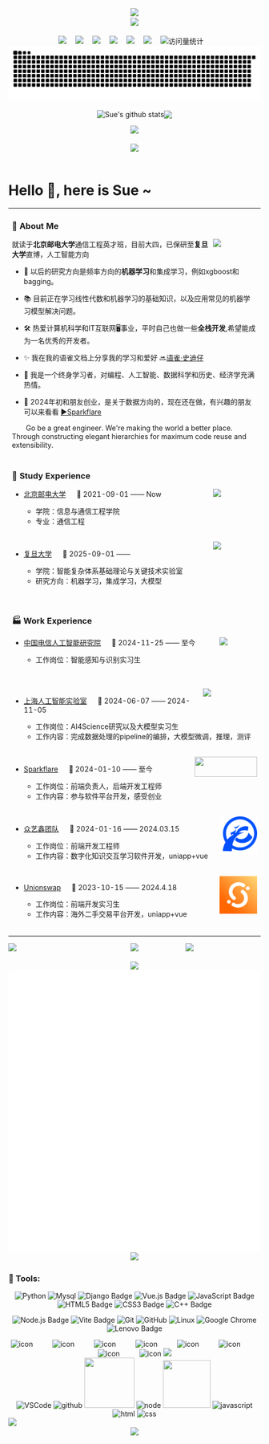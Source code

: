 <div align="center">

  <!-- dynamic typing effect 动态打字效果 -->
  <div>
    <a href="http://sue.sparkflare.cn/views/personal-introduction.html" target="_blank">
      <img src="https://readme-typing-svg.demolab.com?font=Kaushan+Script&pause=1000&color=1DE4F7&width=435&lines=I'm+WSake%2C+an+AI+engineer.+;Nice+to+meet+you!.&center=true&size=27" />
    </a>
  </div>

  <!-- knock code pictures 敲代码的图片 -->
  <picture>
    <source media="(prefers-color-scheme: dark)" srcset="https://cdn.jsdelivr.net/gh/buptsdz/buptsdz/assets/images/coding.gif" />
    <source media="(prefers-color-scheme: light)" srcset="https://cdn.jsdelivr.net/gh/buptsdz/buptsdz/assets/images/developer.svg" height="225px" />
    <img src="https://cdn.jsdelivr.net/gh/buptsdz/buptsdz/assets/images/coding.gif" />
  </picture>

  <!-- for beauty 留个空行好看点 -->
  <div>&nbsp;</div>
  
  <!-- profile logo 个人资料徽标 -->
  <div>
    <a href="http://sue.sparkflare.cn" target="_blank"><img src="https://img.shields.io/badge/Website-个人网站-rgb(170, 220, 245)" /></a>&emsp;
    <a href="https://www.xiaohongshu.com/user/profile/624e74200000000010005b95" target="_blank"><img src="https://img.shields.io/badge/Xiaoghongshu-小红书-rgb(255, 36, 66)" /></a>&emsp;
    <a href="https://www.yuque.com/u39067637" target="_blank"><img src="https://img.shields.io/badge/Yuque-语雀-rgb(49, 204, 121)" /></a>&emsp;
    <a href="https://space.bilibili.com/512181208?spm_id_from=333.1007.0.0" target="_blank"><img src="https://img.shields.io/badge/Bilibili-B站-ff69b4" /></a>&emsp;
    <a href="http://sue.sparkflare.cn/mulu/mulu1.html" target="_blank"><img src="https://img.shields.io/badge/Poems-我写的诗-rgb(225, 224, 199)" /></a>&emsp;
    <a href="http://www.sparkflare.cn" target="_blank"><img src="https://img.shields.io/badge/Sparkflare-星火-rgb(227, 52, 43)" /></a>&emsp;
    <!-- visitor -->
    <img src="https://komarev.com/ghpvc/?username=buptsdz&label=Views&color=0e75b6&style=flat" alt="访问量统计" />&emsp;
    <!-- wakatime -->
    <!-- <a href="https://wakatime.com/@buptsdz"><img src="https://wakatime.com/badge/user/42d0678c-368b-448b-9a77-5d21c5b55352.svg"/></a> -->
  </div>
  
  <!-- 活跃贪吃蛇 -->
  <picture>
    <source media="(prefers-color-scheme: dark)" srcset="https://raw.githubusercontent.com/buptsdz/buptsdz/output/github-contribution-grid-snake-dark.svg">
    <source media="(prefers-color-scheme: light)" srcset="https://raw.githubusercontent.com/buptsdz/buptsdz/output/github-contribution-grid-snake.svg">
    <img alt="github contribution grid snake animation" src="https://raw.githubusercontent.com/buptsdz/buptsdz/output/github-contribution-grid-snake.svg">
  </picture>
  
  <!-- 个人信息统计 -->
  <img align="center" src="https://github-readme-stats.vercel.app/api?username=buptsdz&show_icons=true&hide_border=true" alt="Sue's github stats" /><img align="center" src="https://github-readme-stats.vercel.app/api/top-langs/?username=buptsdz&layout=compact&theme=buefy&hide_border=true" />
  
  
  <!-- 活跃折线图 -->
  <picture>
  <source media="(prefers-color-scheme: dark)" srcset="https://github-readme-activity-graph.vercel.app/graph?username=buptsdz&theme=xcode&bg_color=FF000000&hide_border=true" />
  <source media="(prefers-color-scheme: light)" srcset="https://github-readme-activity-graph.vercel.app/graph?username=buptsdz&theme=xcode&bg_color=FF000000&color=000000&hide_border=true" />
  <img src="https://github-readme-activity-graph.vercel.app/graph?username=buptsdz&theme=xcode&bg_color=FF000000&hide_border=true" />
  </picture>
  
  <div>&nbsp;</div>
  
  <!-- GitHub 奖杯🏆 -->
  <div><img src="https://github-profile-trophy.vercel.app/?username=buptsdz&theme=gruvbox&row=1&column=7&no-frame=true&no-bg=true" /><br/></div>

</div>

<div>&nbsp;</div>

# Hello 👋, here is Sue ~

<table>
<!-- 个人介绍 -->
<tr><td>

### 🤺 About Me
<img align="right" width="88" src="https://cdn.jsdelivr.net/gh/buptsdz/buptsdz/assets/images/computer.png" />

就读于**北京邮电大学**通信工程英才班，目前大四，已保研至**复旦大学**直博，人工智能方向

- 🌱 以后的研究方向是频率方向的**机器学习**和集成学习，例如xgboost和bagging。

- 📚 目前正在学习线性代数和机器学习的基础知识，以及应用常见的机器学习模型解决问题。

- 🛠️ 热爱计算机科学和IT互联网🖥️事业，平时自己也做一些**全栈开发**,希望能成为一名优秀的开发者。

- ✨ 我在我的语雀文档上分享我的学习和爱好 🔜<a href="https://www.yuque.com/u39067637" target="_blank">语雀·史迪仔</a>

- 🤔 我是一个终身学习者，对编程、人工智能、数据科学和历史、经济学充满热情。

- 👥 2024年初和朋友创业，是关于数据方向的，现在还在做，有兴趣的朋友可以来看看 <a href="http://www.sparkflare.cn" target="_blank">▶️Sparkflare</a>

<p>&emsp;&emsp;Go be a great engineer. We're making the world a better place. Through constructing elegant hierarchies for maximum code reuse and extensibility.</p

</td></tr>

<!-- 就读经历 -->
<tr><td>

### 🏢 Study Experience
<img align="right" width="88" src="https://cdn.jsdelivr.net/gh/buptsdz/buptsdz/assets/images/bupt.png"/>

  - [北京邮电大学](https://www.bupt.edu.cn/) &emsp; 📌 2021-09-01 —— Now

    - 学院：信息与通信工程学院
    - 专业：通信工程
  
<div>&nbsp;</div>

<img align="right" width="88" src="https://cdn.jsdelivr.net/gh/buptsdz/buptsdz/assets/images/fdu.png" />

  - [复旦大学](https://www.fdu.edu.cn/) &emsp; 📌 2025-09-01 —— 

    - 学院：智能复杂体系基础理论与关键技术实验室
    - 研究方向：机器学习，集成学习，大模型

<div>&nbsp;</div>
</td></tr>

<!-- 工作经历 -->
<tr><td>

### 🏭 Work Experience
<img align="right" width="75" src="https://cdn.jsdelivr.net/gh/buptsdz/buptsdz/assets/images/dianxin.png" />

- [中国电信人工智能研究院](http://www.chinatelecom.com.cn/) &emsp; 📌 2024-11-25 —— 至今

  - 工作岗位：智能感知与识别实习生

<div>&nbsp;</div>
<div>&nbsp;</div>

<img align="right" width="108" src="https://cdn.jsdelivr.net/gh/buptsdz/buptsdz/assets/images/pjlab.png" />

- [上海人工智能实验室](https://www.shlab.org.cn/) &emsp; 📌 2024-06-07 —— 2024-11-05

  - 工作岗位：AI4Science研究以及大模型实习生
  - 工作内容：完成数据处理的pipeline的编排，大模型微调，推理，测评

<div>&nbsp;</div>

<img align="right" height="40" width="125" src="https://cdn.jsdelivr.net/gh/buptsdz/buptsdz/assets/images/sparkflare.png" />

- [Sparkflare](http://www.sparkflare.cn/) &emsp; 📌 2024-01-10 —— 至今

  - 工作岗位：前端负责人，后端开发工程师
  - 工作内容：参与软件平台开发，感受创业

<div>&nbsp;</div>

<img align="right" width="75" src="/assets/images/rusheng.png"/>

- [众艺鑫团队](https://mp.weixin.qq.com/s/isj3AT4irFgKDtVh550P4Q) &emsp; 📌 2024-01-16 —— 2024.03.15

  - 工作岗位：前端开发工程师
  - 工作内容：数字化知识交互学习软件开发，uniapp+vue

<div>&nbsp;</div>

<img align="right" width="75" src="/assets/images/unionswap.png"/>

- [Unionswap](http://www.unionswap.cn/) &emsp; 📌 2023-10-15 —— 2024.4.18

  - 工作岗位：前端开发实习生
  - 工作内容：海外二手交易平台开发，uniapp+vue

<div>&nbsp;</div>
</td></tr>
</table>



<!-- github-readme-streak-stats 连续提交代码天数记录 -->
<div align="center">
    <img align="left" width="150" src="https://cdn.jsdelivr.net/gh/buptsdz/buptsdz/assets/images/left.png" />
    <picture>
      <source aligh="center" media="(prefers-color-scheme: dark)" srcset="https://github-readme-streak-stats.herokuapp.com/?user=buptsdz&theme=dark&hide_border=true" />
      <source aligh="center" media="(prefers-color-scheme: light)" srcset="https://github-readme-streak-stats.herokuapp.com/?user=buptsdz&theme=light&hide_border=true" />
      <img aligh="center" src="https://github-readme-streak-stats.herokuapp.com/?user=buptsdz&theme=dark&hide_border=true" />
    </picture>
    <img align="right" width="150"  src="https://cdn.jsdelivr.net/gh/buptsdz/buptsdz/assets/images/right.png" />
    <div>&nbsp;</div>
    <!-- metrics -->
    <img width="150" src="https://cdn.jsdelivr.net/gh/buptsdz/buptsdz/assets/images/cxyduck.gif"/>
    <img src="/github-metrics.svg">
    <img width="150" src="https://cdn.jsdelivr.net/gh/buptsdz/buptsdz/assets/images/cxyduck.gif">
</div>

### 🧰 Tools:
<!--  skill badge 技能徽章 -->
<div align="center">

![Python](https://img.shields.io/badge/Python-6DB33F?logo=python&logoColor=fff&style=flat) ![Mysql](https://img.shields.io/badge/Mysql-47A248?logo=mysql&logoColor=fff&style=flat) ![Django Badge](https://img.shields.io/badge/Django-092E20?logo=django&logoColor=fff&style=flat) ![Vue.js Badge](https://img.shields.io/badge/Vue.js-4FC08D?logo=vuedotjs&logoColor=fff&style=flat)  ![JavaScript Badge](https://img.shields.io/badge/JavaScript-F7DF1E?logo=javascript&logoColor=000&style=flat) ![HTML5 Badge](https://img.shields.io/badge/HTML5-E34F26?logo=html5&logoColor=fff&style=flat) ![CSS3 Badge](https://img.shields.io/badge/CSS3-1572B6?logo=css3&logoColor=fff&style=flat) ![C++ Badge](https://img.shields.io/badge/C%2B%2B-00599C?logo=cplusplus&logoColor=fff&style=flat)

![Node.js Badge](https://img.shields.io/badge/Node.js-393?logo=nodedotjs&logoColor=fff&style=flat) ![Vite Badge](https://img.shields.io/badge/Vite-646CFF?logo=vite&logoColor=fff&style=flat) ![Git](https://img.shields.io/badge/-Git-FCC624?style=flat-square&logo=git) ![GitHub](https://img.shields.io/badge/-GitHub-pink?style=flat-square&logo=github) ![Linux](https://img.shields.io/badge/Linux-FCC624?style=style=flat-square&logo=linux&logoColor=black) ![Google Chrome](https://img.shields.io/badge/Chrome-4285F4?style=flat-square&logo=GoogleChrome&logoColor=white) ![Lenovo Badge](https://img.shields.io/badge/Lenovo-E2231A?logo=lenovo&logoColor=fff&style=flat)

</div>

<div align="center">
  <!-- svg动图 -->
  <img src="https://techstack-generator.vercel.app/js-icon.svg" alt="icon" width="65" style="width: 65px; height: 65px; margin-right:35px; margin-bottom: 0px;" />
  <img src="https://techstack-generator.vercel.app/docker-icon.svg" alt="icon" width="65" style="width: 65px; height: 65px; margin-right: 35px; margin-bottom: 0px;" /> 
    <img src="https://techstack-generator.vercel.app/mysql-icon.svg" alt="icon" width="65" style="width: 65px; height: 65px; margin-right: 35px; margin-bottom: 0px;" />
  <img src="https://techstack-generator.vercel.app/nginx-icon.svg" alt="icon" width="65" style="width: 65px; height: 65px; margin-right: 35px; margin-bottom: 0px;" />
  <img src="https://techstack-generator.vercel.app/django-icon.svg" alt="icon" width="65" style="width: 65px; height: 65px; margin-right: 35px; margin-bottom: 0px;" />
  <img src="https://techstack-generator.vercel.app/webpack-icon.svg" alt="icon" width="65" style="width: 65px; height: 65px; margin-right: 35px; margin-bottom: 0px;" />
  <img src="https://techstack-generator.vercel.app/eslint-icon.svg" alt="icon" width="65" style="width: 65px; height: 65px; margin-right: 35px; margin-bottom: 0px;" />
  <img src="https://techstack-generator.vercel.app/java-icon.svg" alt="icon" width="65" style="width: 65px; height: 65px; margin-right: 0px; margin-bottom: 0px;" />
  
  <!-- svg静态图 -->
  <img src="https://skillicons.dev/icons?i=git,postman,anaconda,pycharm,webstorm,linux,ubuntu,gmail,unity,mongodb,c,cpp"/>
</div>

<!-- Gif -->
<div align="center">
  <img alt="VSCode" src="https://i.giphy.com/media/IdyAQJVN2kVPNUrojM/200.webp" width="100" title="vscode">
  <img alt="github" src="https://i.giphy.com/media/KzJkzjggfGN5Py6nkT/200.webp" width="100" title="github">
  <img height="100" width="100" src="https://cdn.jsdelivr.net/gh/sun0225SUN/sun0225SUN/assets/images/python.webp">
  <img alt="node" src="https://media.giphy.com/media/kdFc8fubgS31b8DsVu/giphy.gif" width="85" title="node">
  <img height="95" width="95" src="https://cdn.jsdelivr.net/gh/sun0225SUN/sun0225SUN/assets/images/vue.webp">
  <img alt="javascript" src="https://media3.giphy.com/media/ln7z2eWriiQAllfVcn/200w.webp" width="100" title="javascript">
  <img alt-"html5" src="https://media.giphy.com/media/XAxylRMCdpbEWUAvr8/giphy.gif" width="100" title="html">
  <img alt="css" src="https://media.giphy.com/media/fsEaZldNC8A1PJ3mwp/giphy.gif" width="100" title="css">
</div>

<!-- profile-3d-contrib 3D 贡献图-->
<picture>
  <source media="(prefers-color-scheme: dark)" srcset="https://cdn.jsdelivr.net/gh/buptsdz/buptsdz/profile-3d-contrib/profile-night-rainbow.svg" />
  <source media="(prefers-color-scheme: light)" srcset="https://cdn.jsdelivr.net/gh/buptsdz/buptsdz/profile-3d-contrib/profile-gitblock.svg" />
  <img src="https://cdn.jsdelivr.net/gh/buptsdz/buptsdz/profile-3d-contrib/profile-night-rainbow.svg" />
</picture>


<div align="center">
  <img src="https://cdn.jsdelivr.net/gh/buptsdz/buptsdz/assets/images/icon.png" />
</div>

<!--
**buptsdz/buptsdz** is a ✨ _special_ ✨ repository because its `README.md` (this file) appears on your GitHub profile.

Here are some ideas to get you started:

- 🔭 I’m currently working on ...
- 🌱 I’m currently learning ...
- 👯 I’m looking to collaborate on ...
- 🤔 I’m looking for help with ...
- 💬 Ask me about ...
- 📫 How to reach me: ...
- 😄 Pronouns: ...
- ⚡ Fun fact: ...
-->

